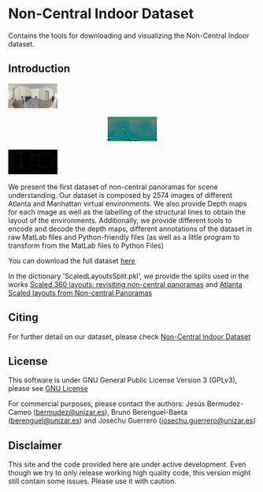 # Non-Central Indoor Dataset
Contains the tools for downloading and visualizing the Non-Central Indoor dataset.

## Introduction
<p align="left">
<img src='config/AFimg0241.png' width=100>

<p align="center">
<img src='config/AFimg0241_d.png' width=100>

<p align="rigth">
<img src='config/AFimg0241_em.png' width=100>
</p>

We present the first dataset of non-central panoramas for scene understanding. Our dataset is composed by 2574 images of different Atlanta and Manhattan virtual environments.
We also provide Depth maps for each image as well as the labelling of the structural lines to obtain the layout of the environments. Additionally, we provide different tools to
encode and decode the depth maps, different annotations of the dataset in raw MatLab files and Python-friendly files (as well as a little program to transform from the MatLab files to Python Files) 

You can download the full dataset [here](https://drive.google.com/drive/folders/18OQXpbZsr3RBphU0kJC0OS2OXr-3BrkV?usp=sharing)

In the dictionary 'ScaledLayoutsSplit.pkl', we provide the splits used in the works [Scaled 360 layouts: revisiting non-central panoramas](https://openaccess.thecvf.com/content/CVPR2021W/OmniCV/papers/Berenguel-Baeta_Scaled_360_Layouts_Revisiting_Non-Central_Panoramas_CVPRW_2021_paper.pdf) and [Atlanta Scaled layouts from Non-central Panoramas](https://www.sciencedirect.com/journal/pattern-recognition)

## Citing
For further detail on our dataset, please check [Non-Central Indoor Dataset](https://www.sciencedirect.com/journal/data-in-brief)

## License 

This software is under GNU General Public License Version 3 (GPLv3), please see [GNU License](http://www.gnu.org/licenses/gpl.html)

For commercial purposes, please contact the authors: Jesús Bermudez-Cameo (bermudez@unizar.es), Bruno Berenguel-Baeta (berenguel@unizar.es) and Josechu Guerrero (josechu.guerrero@unizar.es)


## Disclaimer

This site and the code provided here are under active development. Even though we try to only release working high quality code, this version might still contain some issues. Please use it with caution.
